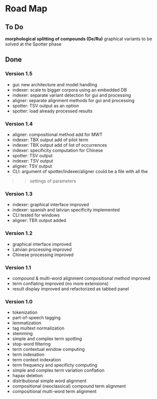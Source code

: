 # Road Map #

## To Do ##

**morphological splitting of compounds (De/Ru)** graphical variants to be solved at the Spotter phase


## Done ##

### Version 1.5 ###

  * gui: new architecture and model handling
  * indexer: scale to bigger corpora using an embedded DB
  * indexer: separate variant detection for gui and processing
  * aligner: separate alignment methods for gui and processing
  * spotter: TSV output as an option
  * spotter: load already processed results

### Version 1.4 ###

  * aligner: compositional method add for MWT
  * indexer: TBX output add of pilot term
  * indexer: TBX output add of list of occurrences
  * indexer: specificity computation for Chinese
  * spotter: TSV output
  * indexer: TSV output
  * aligner: TSV output
  * CLI:  argument of spotter/indexer/aligner could be a file with all the
> > settings of parameters

### Version 1.3 ###

  * indexer: graphical interface improved
  * indexer: spanish and latvian specificity implemented
  * CLI tested for windows
  * aligner: TBX output added

### Version 1.2 ###

  * graphical interface improved
  * Latvian processing improved
  * Chinese processing improved

### Version 1.1 ###

  * compound & multi-word alignment compositional method improved
  * term conflating improved (no more extensions)
  * result display improved and refactorized as tabbed panel

### Version 1.0 ###

  * tokenization
  * part-of-speech tagging
  * lemmatization
  * tag multext normalization
  * stemming
  * simple and complex term spotting
  * stop-word filtering
  * term contextual window computing
  * term indexation
  * term context indexation
  * term frequency and specificty computing
  * simple and complex term variation conflation
  * hapax deletion
  * distributional simple word alignment
  * compositional (neoclassical) compound term alignment
  * compositional multi-word term alignment